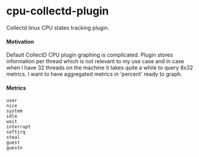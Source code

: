 # cpu-collectd-plugin

Collectd linux CPU states tracking plugin.

#### Motivation
Default CollectD CPU plugin graphing is complicated. Plugin stores information per thread which is not relevant to my use case and in case when I have 32 threads on the machine it takes quite a while to query 8x32 metrics. I want to have aggregated metrics in 'percent' ready to graph.

#### Metrics
```
user
nice
system
idle
wait
interrupt
softirq
steal
guest
guestn
```
